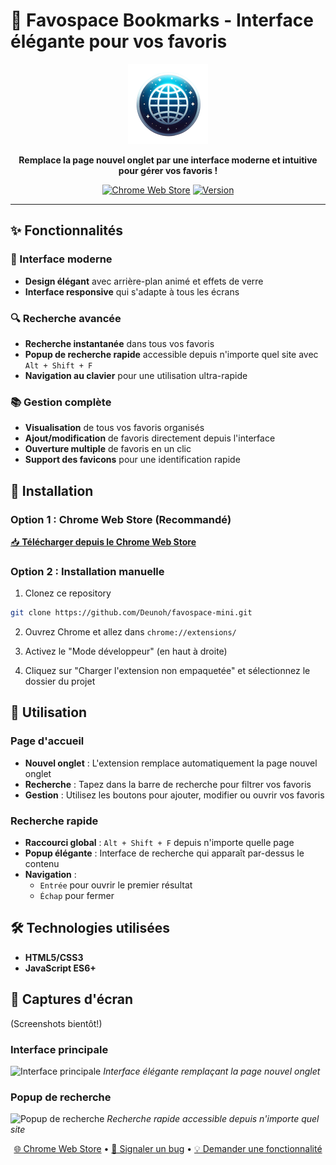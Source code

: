 # 🚀 Favospace Bookmarks - Interface élégante pour vos favoris

<div align="center">
  <img src="logo-fs128.png" alt="Favospace Logo" width="128" height="128">
  
  **Remplace la page nouvel onglet par une interface moderne et intuitive pour gérer vos favoris !**
  
  [![Chrome Web Store](https://img.shields.io/badge/Chrome%20Web%20Store-Download-blue?style=for-the-badge&logo=googlechrome)](https://chromewebstore.google.com/detail/okndjjoacflpnollkahklpbfohdijgoa?utm_source=item-share-cb)
  [![Version](https://img.shields.io/badge/Version-1.4-green?style=for-the-badge)]()
</div>

---

## ✨ Fonctionnalités

### 🎨 Interface moderne
- **Design élégant** avec arrière-plan animé et effets de verre
- **Interface responsive** qui s'adapte à tous les écrans

### 🔍 Recherche avancée
- **Recherche instantanée** dans tous vos favoris
- **Popup de recherche rapide** accessible depuis n'importe quel site avec `Alt + Shift + F`
- **Navigation au clavier** pour une utilisation ultra-rapide

### 📚 Gestion complète
- **Visualisation** de tous vos favoris organisés
- **Ajout/modification** de favoris directement depuis l'interface
- **Ouverture multiple** de favoris en un clic
- **Support des favicons** pour une identification rapide

## 🚀 Installation

### Option 1 : Chrome Web Store (Recommandé)
[📥 **Télécharger depuis le Chrome Web Store**](https://chromewebstore.google.com/detail/okndjjoacflpnollkahklpbfohdijgoa?utm_source=item-share-cb)

### Option 2 : Installation manuelle
1. Clonez ce repository
```bash
git clone https://github.com/Deunoh/favospace-mini.git
```

2. Ouvrez Chrome et allez dans `chrome://extensions/`

3. Activez le "Mode développeur" (en haut à droite)

4. Cliquez sur "Charger l'extension non empaquetée" et sélectionnez le dossier du projet

## 🎯 Utilisation

### Page d'accueil
- **Nouvel onglet** : L'extension remplace automatiquement la page nouvel onglet
- **Recherche** : Tapez dans la barre de recherche pour filtrer vos favoris
- **Gestion** : Utilisez les boutons pour ajouter, modifier ou ouvrir vos favoris

### Recherche rapide
- **Raccourci global** : `Alt + Shift + F` depuis n'importe quelle page
- **Popup élégante** : Interface de recherche qui apparaît par-dessus le contenu
- **Navigation** : 
  - `Entrée` pour ouvrir le premier résultat
  - `Échap` pour fermer

## 🛠️ Technologies utilisées

- **HTML5/CSS3**
- **JavaScript ES6+** 

## 🎨 Captures d'écran

(Screenshots bientôt!)

### Interface principale
![Interface principale](screenshots/main-interface.png)
*Interface élégante remplaçant la page nouvel onglet*

### Popup de recherche
![Popup de recherche](screenshots/search-popup.png)
*Recherche rapide accessible depuis n'importe quel site*


<div align="center">
  
[🌐 Chrome Web Store](https://chromewebstore.google.com/detail/okndjjoacflpnollkahklpbfohdijgoa?utm_source=item-share-cb) • 
[🐛 Signaler un bug](https://github.com/Deunoh/favospace-mini/issues) • 
[💡 Demander une fonctionnalité](https://github.com/Deunoh/favospace-mini/issues)

</div>
